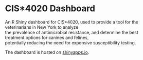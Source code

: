 # CIS\*4020 Dashboard

An R Shiny dashboard for CIS\*4020, used to provide a tool for the veterinarians in New York to analyze\
the prevalence of antimicrobial resistance, and determine the best treatment options for canines and felines,\
potentially reducing the need for expensive susceptibility testing.

The dashboard is hosted on [shinyapps.io](https://www.shinyapps.io/).

